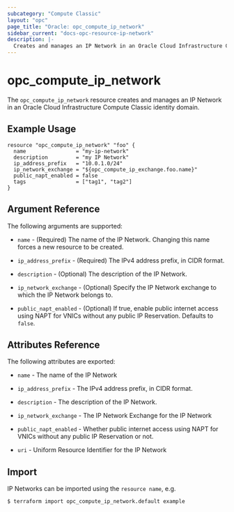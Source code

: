 ```yaml
---
subcategory: "Compute Classic"
layout: "opc"
page_title: "Oracle: opc_compute_ip_network"
sidebar_current: "docs-opc-resource-ip-network"
description: |-
  Creates and manages an IP Network in an Oracle Cloud Infrastructure Compute Classic identity domain.
---
```


# opc\_compute\_ip_network

The ``opc_compute_ip_network`` resource creates and manages an IP Network in an Oracle Cloud Infrastructure Compute Classic identity domain.

## Example Usage

```hcl
resource "opc_compute_ip_network" "foo" {
  name                = "my-ip-network"
  description         = "my IP Network"
  ip_address_prefix   = "10.0.1.0/24"
  ip_network_exchange = "${opc_compute_ip_exchange.foo.name}"
  public_napt_enabled = false
  tags                = ["tag1", "tag2"]
}
```

## Argument Reference

The following arguments are supported:

* `name` - (Required) The name of the IP Network. Changing this name forces a new resource to be created.

* `ip_address_prefix` - (Required) The IPv4 address prefix, in CIDR format.

* `description` - (Optional) The description of the IP Network.

* `ip_network_exchange` - (Optional) Specify the IP Network exchange to which the IP Network belongs to.

* `public_napt_enabled` - (Optional) If true, enable public internet access using NAPT for VNICs without any public IP Reservation. Defaults to `false`.

## Attributes Reference

The following attributes are exported:

* `name` - The name of the IP Network

* `ip_address_prefix` - The IPv4 address prefix, in CIDR format.

* `description` - The description of the IP Network.

* `ip_network_exchange` - The IP Network Exchange for the IP Network

* `public_napt_enabled` - Whether public internet access using NAPT for VNICs without any public IP Reservation or not.

* `uri` - Uniform Resource Identifier for the IP Network

## Import

IP Networks can be imported using the `resource name`, e.g.

```shell
$ terraform import opc_compute_ip_network.default example
```
